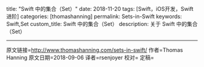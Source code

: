 title: "Swift 中的集合（Set）"
date: 2018-11-20
tags: [Swift，iOS开发，Swift进阶]
categories: [thomashanning]
permalink: Sets-in-Swift
keywords: Swift,Set
custom_title: Swift 中的集合（Set）
description: 关于 Swift 中的集合（Set）

---
原文链接=http://www.thomashanning.com/sets-in-swift/
作者=Thomas Hanning
原文日期=2018-09-06
译者=rsenjoyer
校对=
定稿=

<!--此处开始正文-->